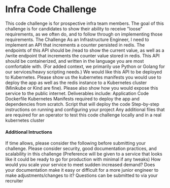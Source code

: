 # Infra Code Challenge
This code challenge is for prospective infra team members. The goal of this challenge is for candidates to show their ability to receive "loose" requirements, as we often do, and to follow through on implementing those requirements.
The Challenge
As an Infrastructure Engineer, I need to implement an API that increments a counter persisted in redis. The endpoints of this API should be /read to show the current value, as well as a /write endpoint that increments the counter value stored in redis. This API should be containerized, and written in the language you are most comfortable with. (For added context, we primarily use Python or Golang for our services/heavy scripting needs.)
We would like this API to be deployed to Kubernetes. Please show us the kubernetes manifests you would use to deploy the app as well as the redis instance to a Kubernetes cluster (Minikube or Kind are fine).
Please also show how you would expose this service to the public internet.
Deliverables include:
Application Code
Dockerfile
Kubernetes Manifests required to deploy the app and dependencies from scratch.
Script that will deploy the code
Step-by-step instructions on running and configuring your project
Any additional files that are required for an operator to test this code challenge locally and in a real kubernetes cluster
#### Additional Intructions
If time allows, please consider the following before submitting your challenge.
Please consider security, good documentation practices, and scalability in this challenge
(Preference will be given to a service that looks like it could be ready to go for production with minimal if any tweaks)
How would you scale your service to meet sudden increased demand?
Does your documentation make it easy or difficult for a more junior engineer to make adjustments/changes to it?
Questions can be submitted to via your recruiter